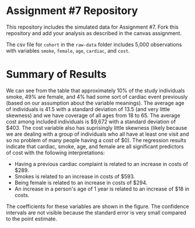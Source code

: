# Assignment #7 Repository

This repository includes the simulated data for Assignment #7. Fork this repository and add your analysis as described in the canvas assignment.

The csv file for `cohort` in the `raw-data` folder includes 5,000 observations with variables `smoke`, `female`, `age`, `cardiac`, and `cost`.

# Summary of Results
We can see from the table that approximately 10% of the study individuals smoke, 49% are female, and 4% had some sort of cardiac event previously (based on our assumption about the variable meanings). The average age of individuals is 41.5 with a standard deviation of 13.5 (and very little skewness) and we have coverage of all ages from 18 to 65. The average cost among included individuals is \$9,672 with a standard deviation of \$403. The cost variable also has suprisingly little skewness (likely because we are dealing with a group of individuals who all have at least one visit and so no problem of many people having a cost of \$0). The regression results indicate that cardiac, smoke, age, and female are all significant predictors of cost with the following interpretations:
- Having a previous cardiac complaint is related to an increase in costs of \$289.
- Smokes is related to an increase in costs of \$593.
- Being female is related to an increase in costs of  \$294.
- An increase in a person's age of 1 year is related to an increase of \$18 in costs.

The coefficients for these variables are shown in the figure. The confidence intervals are not visible because the standard error is very small compared to the point estimate.
